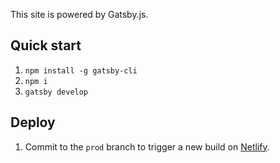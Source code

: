 This site is powered by Gatsby.js.

## Quick start

1. `npm install -g gatsby-cli`
2. `npm i`
3. `gatsby develop`

## Deploy
1. Commit to the `prod` branch to trigger a new build on [Netlify](https://app.netlify.com/teams/bakera81/overview).
